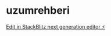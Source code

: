 # uzumrehberi

[Edit in StackBlitz next generation editor ⚡️](https://stackblitz.com/~/github.com/kenanntrkz/uzumrehberi)